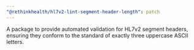 ```yaml
---
"@rethinkhealth/hl7v2-lint-segment-header-length": patch
---
```


A package to provide automated validation for HL7v2 segment headers, ensuring they conform to the standard of exactly three uppercase ASCII letters.
